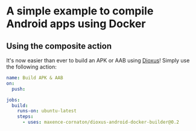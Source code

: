 # A simple example to compile Android apps using Docker

## Using the composite action

It's now easier than ever to build an APK or AAB using [Dioxus](https://dioxuslabs.com/)! Simply use the following action:
```yaml
name: Build APK & AAB
on:
  push:

jobs:
  build:
    runs-on: ubuntu-latest
    steps:
      - uses: maxence-cornaton/dioxus-android-docker-builder@0.2
```